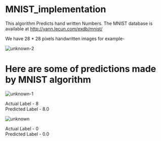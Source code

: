 # MNIST_implementation
This algorithm Predicts hand written Numbers.
The MNIST database is available at http://yann.lecun.com/exdb/mnist/

We have 28 * 28 pixels handwritten images for example-

![unknown-2](https://user-images.githubusercontent.com/35291991/50850157-12581100-139f-11e9-8d58-b9c52d49846b.png)


# Here are some of predictions made by MNIST algorithm

![unknown-1](https://user-images.githubusercontent.com/35291991/50850400-c9ed2300-139f-11e9-9a03-46e8ade44c3a.png)

Actual Label - 8 <br />
Predicted Label - 8.0


![unknown](https://user-images.githubusercontent.com/35291991/50850374-bb067080-139f-11e9-9dec-cad40be79b22.png)

Actual Label - 0 <br />
Predicted Label - 0.0



